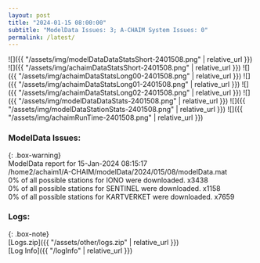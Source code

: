```yaml
---
layout: post
title: "2024-01-15 08:00:00"
subtitle: "ModelData Issues: 3; A-CHAIM System Issues: 0"
permalink: /latest/
---
```


![]({{ "/assets/img/modelDataDataStatsShort-2401508.png" | relative_url }})
![]({{ "/assets/img/achaimDataStatsShort-2401508.png" | relative_url }})
![]({{ "/assets/img/achaimDataStatsLong00-2401508.png" | relative_url }})
![]({{ "/assets/img/achaimDataStatsLong01-2401508.png" | relative_url }})
![]({{ "/assets/img/achaimDataStatsLong02-2401508.png" | relative_url }})
![]({{ "/assets/img/modelDataDataStats-2401508.png" | relative_url }})
![]({{ "/assets/img/modelDataStationStats-2401508.png" | relative_url }})
![]({{ "/assets/img/achaimRunTime-2401508.png" | relative_url }})


### ModelData Issues:  
  
{: .box-warning}  
 ModelData report for 15-Jan-2024 08:15:17   
 /home2/achaim1/A-CHAIM/modelData/2024/015/08/modelData.mat   
 0% of all possible stations for IONO were downloaded. x3438   
 0% of all possible stations for SENTINEL were downloaded. x1158   
 0% of all possible stations for KARTVERKET were downloaded. x7659   
  


### Logs:  
  
{: .box-note}  
[Logs.zip]({{ "/assets/other/logs.zip" | relative_url }})  
[Log Info]({{ "/logInfo" | relative_url }})  
